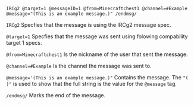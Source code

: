 ```
IRCg2 @target=1 @messageID=1 @from=Minecraftchest1 @channel=#Example @message="(This is an example message.)" /endmsg/
```
`IRCg2` Specfies that the message is using the IRCg2 message spec.

`@target=1` Specfies that the message was sent using folowing compability target 1 specs.

`@from=Minecraftchest1` Is the nickname of the user that sent the message.

`@channel=#Example` Is the channel the message was sent to.

`@message='(This is an example message.)"` Contains the message. The `"( )"` is used to show that the full string is the value for the `@message` tag.

`/endmsg/` Marks the end of the message.
